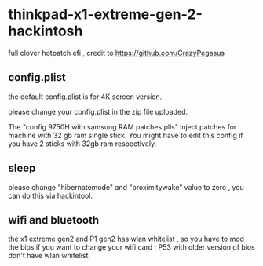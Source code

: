 # thinkpad-x1-extreme-gen-2-hackintosh
full clover hotpatch efi , credit to https://github.com/CrazyPegasus

## config.plist

the default config.plist is for 4K screen version. 

please change your config.plist in the zip file uploaded.

The "config 9750H with samsung RAM patches.plis" inject patches for machine with 32 gb ram single stick. You might have to edit this config if you have 2 sticks with 32gb ram respectively.

## sleep
please change "hibernatemode" and "proximitywake" value to zero , you can do this via hackintool.

## wifi and bluetooth
the x1 extreme gen2 and P1 gen2 has wlan whitelist , so you have to mod the bios if you want to change your wifi card ; P53 with older version of bios don't have wlan whitelist.
